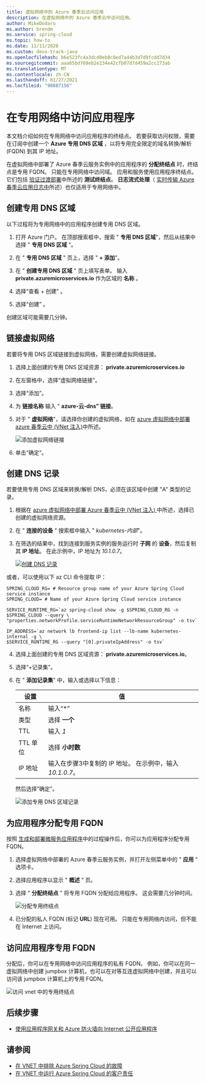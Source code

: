 ```yaml
---
title: 虚拟网络中的 Azure 春季云访问应用
description: 在虚拟网络中的 Azure 春季云中访问应用。
author: MikeDodaro
ms.author: brendm
ms.service: spring-cloud
ms.topic: how-to
ms.date: 11/11/2020
ms.custom: devx-track-java
ms.openlocfilehash: b6e523fc4a3dcd0eb8c8ed7a44b3d7d9fcdd7d34
ms.sourcegitcommit: aaa65bd769eb2e234e42cfb07d7d459a2cc273ab
ms.translationtype: MT
ms.contentlocale: zh-CN
ms.lasthandoff: 01/27/2021
ms.locfileid: "98887156"
---
```

# <a name="access-your-application-in-a-private-network"></a>在专用网络中访问应用程序

本文档介绍如何在专用网络中访问应用程序的终结点。  若要获取访问权限，需要在订阅中创建一个 **Azure 专用 DNS 区域** ，以将专用完全限定的域名转换/解析 (FQDN) 到其 IP 地址。

在虚拟网络中部署了 Azure 春季云服务实例中的应用程序的 **分配终结点** 时，终结点是专用 FQDN。 只能在专用网络中访问域。 应用和服务使用应用程序终结点。 它们包括 [验证过渡部署](spring-cloud-howto-staging-environment.md#verify-the-staging-deployment)中所述的 **测试终结点**。 **日志流式处理**（ [实时传输 Azure 春季云应用日志中](spring-cloud-howto-log-streaming.md)所述）也仅适用于专用网络中。

## <a name="create-a-private-dns-zone"></a>创建专用 DNS 区域

以下过程将为专用网络中的应用程序创建专用 DNS 区域。

1. 打开 Azure 门户。 在顶部搜索框中，搜索 " **专用 DNS 区域**"，然后从结果中选择 " **专用 DNS 区域** "。

2. 在 " **专用 DNS 区域** " 页上，选择 " **+ 添加**"。

3. 在 " **创建专用 DNS 区域** " 页上填写表单。 输入 **<span>private.azuremicroservices.io</span>** 作为区域的 **名称** 。

4. 选择“查看 + 创建”  。

5. 选择“创建”  。

创建区域可能需要几分钟。

## <a name="link-the-virtual-network"></a>链接虚拟网络

若要将专用 DNS 区域链接到虚拟网络，需要创建虚拟网络链接。

1. 选择上面创建的专用 DNS 区域资源： **<span>private.azuremicroservices.io</span>** 

2. 在左窗格中，选择“虚拟网络链接”。

3. 选择“添加”。

4. 为 **链接名称** 输入 " **azure-云-dns" 链接**。

5. 对于 " **虚拟网络**"，请选择你创建的虚拟网络，如在 [azure 虚拟网络中部署 azure 春季云中 (VNet 注入)](spring-cloud-tutorial-deploy-in-azure-virtual-network.md)中所述。

    ![添加虚拟网络链接](media/spring-cloud-access-app-vnet/add-virtual-network-link.png)

6. 单击“确定”。

## <a name="create-dns-record"></a>创建 DNS 记录

若要使用专用 DNS 区域来转换/解析 DNS，必须在该区域中创建 "A" 类型的记录。

1. 根据在 [azure 虚拟网络中部署 Azure 春季云中 (VNet 注入) ](spring-cloud-tutorial-deploy-in-azure-virtual-network.md)中所述，选择已创建的虚拟网络资源。

2. 在 " **连接的设备** " 搜索框中输入 " *kubernetes-内部*"。

3. 在筛选的结果中，找到连接到服务实例的服务运行时 **子网** 的 **设备**，然后复制其 **IP 地址**。 在此示例中，IP 地址为 *10.1.0.7*。

    [![创建 DNS 记录 ](media/spring-cloud-access-app-vnet/create-dns-record.png)](media/spring-cloud-access-app-vnet/create-dns-record.png)

或者，可以使用以下 az CLI 命令提取 IP：

```azurecli
SPRING_CLOUD_RG= # Resource group name of your Azure Spring Cloud service instance
SPRING_CLOUD= # Name of your Azure Spring Cloud service instance

SERVICE_RUNTIME_RG=`az spring-cloud show -g $SPRING_CLOUD_RG -n $SPRING_CLOUD --query \
"properties.networkProfile.serviceRuntimeNetworkResourceGroup" -o tsv`

IP_ADDRESS=`az network lb frontend-ip list --lb-name kubernetes-internal -g \
$SERVICE_RUNTIME_RG --query "[0].privateIpAddress" -o tsv`
```

4. 选择上面创建的专用 DNS 区域资源： **<span>private.azuremicroservices.io</span>**。

5. 选择“+记录集”。

6. 在 " **添加记录集**" 中，输入或选择以下信息：

    |设置     |值                                                                      |
    |------------|---------------------------------------------------------------------------|
    |名称        |输入“\*”                                                                 |
    |类型        |选择 **一个**                                                               |
    |TTL         |输入 *1*                                                                  |
    |TTL 单位    |选择 **小时数**                                                           |
    |IP 地址  |输入在步骤3中复制的 IP 地址。 在示例中，输入 *10.1.0.7*。    |

    然后选择“确定”。

    ![添加专用 DNS 区域记录](media/spring-cloud-access-app-vnet/private-dns-zone-add-record.png)

## <a name="assign-private-fqdn-for-your-application"></a>为应用程序分配专用 FQDN

按照 [生成和部署微服务应用程序](spring-cloud-tutorial-deploy-in-azure-virtual-network.md)中的过程操作后，你可以为应用程序分配专用 FQDN。

1. 选择虚拟网络中部署的 Azure 春季云服务实例，并打开左侧菜单中的 " **应用** " 选项卡。

2. 选择应用程序以显示 " **概述** " 页。

3. 选择 " **分配终结点** " 将专用 FQDN 分配给应用程序。 这会需要几分钟时间。

    ![分配专用终结点](media/spring-cloud-access-app-vnet/assign-private-endpoint.png)

4. 已分配的私人 FQDN (标记 **URL**) 现在可用。 只能在专用网络内访问，但不能在 Internet 上访问。

## <a name="access-application-private-fqdn"></a>访问应用程序专用 FQDN

分配后，你可以在专用网络中访问应用程序的私有 FQDN。 例如，你可以在同一虚拟网络中创建 jumpbox 计算机，也可以在对等互连虚拟网络中创建，并且可以访问该 jumpbox 计算机上的专用 FQDN。

![访问 vnet 中的专用终结点](media/spring-cloud-access-app-vnet/access-private-endpoint.png)

## <a name="next-steps"></a>后续步骤

- [使用应用程序网关和 Azure 防火墙向 Internet 公开应用程序](spring-cloud-expose-apps-gateway-azure-firewall.md)

## <a name="see-also"></a>请参阅

- [在 VNET 中排除 Azure Spring Cloud 的故障](spring-cloud-troubleshooting-vnet.md)
- [在 VNET 中运行 Azure Spring Cloud 的客户责任](spring-cloud-vnet-customer-responsibilities.md)